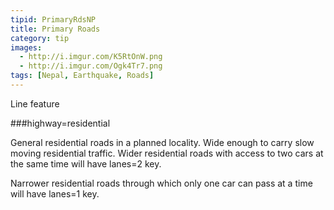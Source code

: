 ```yaml
---
tipid: PrimaryRdsNP
title: Primary Roads
category: tip
images:
  - http://i.imgur.com/K5RtOnW.png
  - http://i.imgur.com/Ogk4Tr7.png
tags: [Nepal, Earthquake, Roads]
---
```

Line feature

###highway=residential

General residential roads in a planned locality. Wide enough to carry slow moving residential traffic. Wider residential roads with access to two cars at the same time will have lanes=2 key. 

Narrower residential roads through which only one car can pass at a time will have lanes=1 key.
